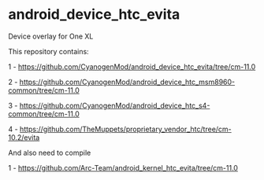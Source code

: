 android_device_htc_evita
========================

Device overlay for One XL



This repository contains: 


1 - https://github.com/CyanogenMod/android_device_htc_evita/tree/cm-11.0

2 - https://github.com/CyanogenMod/android_device_htc_msm8960-common/tree/cm-11.0

3 - https://github.com/CyanogenMod/android_device_htc_s4-common/tree/cm-11.0

4 - https://github.com/TheMuppets/proprietary_vendor_htc/tree/cm-10.2/evita



And also need to compile


1 - https://github.com/Arc-Team/android_kernel_htc_evita/tree/cm-11.0
